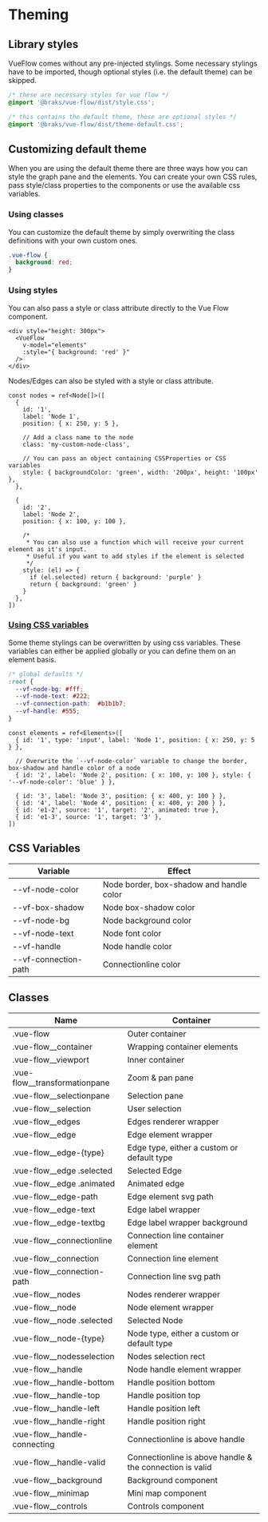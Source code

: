 # Theming

## Library styles
VueFlow comes without any pre-injected stylings. Some necessary stylings have to be imported, though optional styles (i.e.
the default theme) can be skipped.

```css
/* these are necessary styles for vue flow */
@import '@braks/vue-flow/dist/style.css';

/* this contains the default theme, these are optional styles */
@import '@braks/vue-flow/dist/theme-default.css';
```

## Customizing default theme

When you are using the default theme there are three ways how you can style the graph pane and the elements. You can create
your own CSS rules, pass style/class properties to the components or use the available css variables.

### Using classes

You can customize the default theme by simply overwriting the class definitions with your own custom ones.

```css
.vue-flow {
  background: red;
}
```

### Using styles

You can also pass a style or class attribute directly to the Vue Flow component.

```vue{4}
<div style="height: 300px">
  <VueFlow
    v-model="elements"
    :style="{ background: 'red' }"
  />
</div>
```

Nodes/Edges can also be styled with a style or class attribute.

```ts{7-11,19-26}
const nodes = ref<Node[]>([
  { 
    id: '1', 
    label: 'Node 1', 
    position: { x: 250, y: 5 },
    
    // Add a class name to the node
    class: 'my-custom-node-class',
    
    // You can pass an object containing CSSProperties or CSS variables
    style: { backgroundColor: 'green', width: '200px', height: '100px' },
  },
  
  { 
    id: '2', 
    label: 'Node 2', 
    position: { x: 100, y: 100 }, 
    
    /* 
     * You can also use a function which will receive your current element as it's input.
     * Useful if you want to add styles if the element is selected
     */
    style: (el) => {
      if (el.selected) return { background: 'purple' }
      return { background: 'green' }
    }
  },
])
```

### [Using CSS variables](/typedocs/types/CSSVars)

Some theme stylings can be overwritten by using css variables.
These variables can either be applied globally or you can define them on an element basis.

```css
/* global defaults */
:root {
  --vf-node-bg: #fff;
  --vf-node-text: #222;
  --vf-connection-path:  #b1b1b7;
  --vf-handle: #555;
}
```

```ts{4-5}
const elements = ref<Elements>([
  { id: '1', type: 'input', label: 'Node 1', position: { x: 250, y: 5 } },
  
  // Overwrite the `--vf-node-color` variable to change the border, box-shadow and handle color of a node
  { id: '2', label: 'Node 2', position: { x: 100, y: 100 }, style: { '--vf-node-color': 'blue' } },
  
  { id: '3', label: 'Node 3', position: { x: 400, y: 100 } },
  { id: '4', label: 'Node 4', position: { x: 400, y: 200 } },
  { id: 'e1-2', source: '1', target: '2', animated: true },
  { id: 'e1-3', source: '1', target: '3' },
])
```

## CSS Variables

| Variable              | Effect                                   |
|-----------------------|------------------------------------------|
| --vf-node-color       | Node border, box-shadow and handle color |
| --vf-box-shadow       | Node box-shadow color                    |
| --vf-node-bg          | Node background color                    |
| --vf-node-text        | Node font color                          |
| --vf-handle           | Node handle color                        |
| --vf-connection-path  | Connectionline color                     |

## Classes

| Name                          | Container                                                |
|-------------------------------|----------------------------------------------------------|
| .vue-flow                     | Outer container                                          |
| .vue-flow__container          | Wrapping container elements                              |
| .vue-flow__viewport           | Inner container                                          |
| .vue-flow__transformationpane | Zoom & pan pane                                          |
| .vue-flow__selectionpane      | Selection pane                                           |
| .vue-flow__selection          | User selection                                           |
| .vue-flow__edges              | Edges renderer wrapper                                   |
| .vue-flow__edge               | Edge element wrapper                                     |
| .vue-flow__edge-{type}        | Edge type, either a custom or default type               |
| .vue-flow__edge .selected     | Selected Edge                                            |
| .vue-flow__edge .animated     | Animated edge                                            |
| .vue-flow__edge-path          | Edge element svg path                                    |
| .vue-flow__edge-text          | Edge label wrapper                                       |
| .vue-flow__edge-textbg        | Edge label wrapper background                            |
| .vue-flow__connectionline     | Connection line container element                        |
| .vue-flow__connection         | Connection line element                                  |
| .vue-flow__connection-path    | Connection line svg path                                 |
| .vue-flow__nodes              | Nodes renderer wrapper                                   |
| .vue-flow__node               | Node element wrapper                                     |
| .vue-flow__node .selected     | Selected Node                                            |
| .vue-flow__node-{type}        | Node type, either a custom or default type               |
| .vue-flow__nodesselection     | Nodes selection rect                                     |
| .vue-flow__handle             | Node handle element wrapper                              |
| .vue-flow__handle-bottom      | Handle position bottom                                   |
| .vue-flow__handle-top         | Handle position top                                      |
| .vue-flow__handle-left        | Handle position left                                     |
| .vue-flow__handle-right       | Handle position right                                    |
| .vue-flow__handle-connecting  | Connectionline is above handle                           |
| .vue-flow__handle-valid       | Connectionline is above handle & the connection is valid |
| .vue-flow__background         | Background component                                     |
| .vue-flow__minimap            | Mini map component                                       |
| .vue-flow__controls           | Controls component                                       |
 
